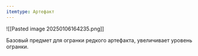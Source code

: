 ```yaml
---
itemtype: Артефакт
---
```

![[Pasted image 20250106164235.png]]

Базовый предмет для огранки редкого артефакта, увеличивает уровень огранки.